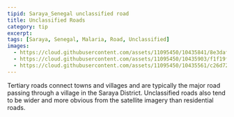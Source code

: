 ```yaml
---
tipid: Saraya_Senegal unclassified road
title: Unclassified Roads
category: tip
excerpt:
tags: [Saraya, Senegal, Malaria, Road, Unclassified]
images:
  - https://cloud.githubusercontent.com/assets/11095450/10435841/8e3daf50-70f0-11e5-97f8-e24821c5c2ce.png
  - https://cloud.githubusercontent.com/assets/11095450/10435903/f1f19fb6-70f0-11e5-8f11-8577b8d4c6e1.png
  - https://cloud.githubusercontent.com/assets/11095450/10435561/c26d723a-70ee-11e5-85fe-24d6487b49db.jpg
---
```


Tertiary roads connect towns and villages and are typically the major road passing through a village in the Saraya District. Unclassified roads also tend to be wider and more obvious from the satellite imagery than residential roads. 
